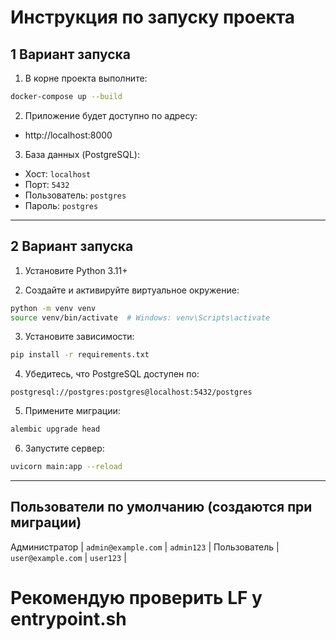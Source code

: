 #  Инструкция по запуску проекта

## 1 Вариант запуска

1. В корне проекта выполните:

```bash
docker-compose up --build
```

2. Приложение будет доступно по адресу:

- http://localhost:8000

3. База данных (PostgreSQL):

- Хост: `localhost`
- Порт: `5432`
- Пользователь: `postgres`
- Пароль: `postgres`

---

## 2 Вариант запуска

1. Установите Python 3.11+

2. Создайте и активируйте виртуальное окружение:

```bash
python -m venv venv
source venv/bin/activate  # Windows: venv\Scripts\activate
```

3. Установите зависимости:

```bash
pip install -r requirements.txt
```

4. Убедитесь, что PostgreSQL доступен по:

```
postgresql://postgres:postgres@localhost:5432/postgres
```

5. Примените миграции:

```bash
alembic upgrade head
```

6. Запустите сервер:

```bash
uvicorn main:app --reload
```

---

##  Пользователи по умолчанию (создаются при миграции)

Администратор | `admin@example.com` | `admin123` |
Пользователь   | `user@example.com`  | `user123`  |

# Рекомендую проверить LF у entrypoint.sh

